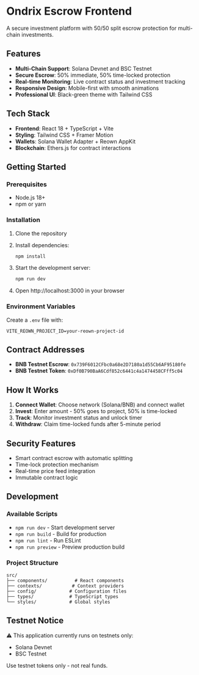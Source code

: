 # Ondrix Escrow Frontend

A secure investment platform with 50/50 split escrow protection for multi-chain investments.

## Features

- **Multi-Chain Support**: Solana Devnet and BSC Testnet
- **Secure Escrow**: 50% immediate, 50% time-locked protection
- **Real-time Monitoring**: Live contract status and investment tracking
- **Responsive Design**: Mobile-first with smooth animations
- **Professional UI**: Black-green theme with Tailwind CSS

## Tech Stack

- **Frontend**: React 18 + TypeScript + Vite
- **Styling**: Tailwind CSS + Framer Motion
- **Wallets**: Solana Wallet Adapter + Reown AppKit
- **Blockchain**: Ethers.js for contract interactions

## Getting Started

### Prerequisites

- Node.js 18+
- npm or yarn

### Installation

1. Clone the repository
2. Install dependencies:
   ```bash
   npm install
   ```

3. Start the development server:
   ```bash
   npm run dev
   ```

4. Open http://localhost:3000 in your browser

### Environment Variables

Create a `.env` file with:
```
VITE_REOWN_PROJECT_ID=your-reown-project-id
```

## Contract Addresses

- **BNB Testnet Escrow**: `0x739F6012CFbc0a68e2D7180a1d55Cb6AF95180fe`
- **BNB Testnet Token**: `0xDf0B790BaA6Cdf852c6441c4a1474458CFff5c04`

## How It Works

1. **Connect Wallet**: Choose network (Solana/BNB) and connect wallet
2. **Invest**: Enter amount - 50% goes to project, 50% is time-locked
3. **Track**: Monitor investment status and unlock timer
4. **Withdraw**: Claim time-locked funds after 5-minute period

## Security Features

- Smart contract escrow with automatic splitting
- Time-lock protection mechanism
- Real-time price feed integration
- Immutable contract logic

## Development

### Available Scripts

- `npm run dev` - Start development server
- `npm run build` - Build for production
- `npm run lint` - Run ESLint
- `npm run preview` - Preview production build

### Project Structure

```
src/
├── components/          # React components
├── contexts/           # Context providers
├── config/            # Configuration files
├── types/             # TypeScript types
└── styles/            # Global styles
```

## Testnet Notice

⚠️ This application currently runs on testnets only:
- Solana Devnet
- BSC Testnet

Use testnet tokens only - not real funds.